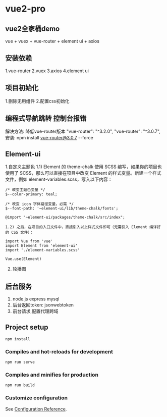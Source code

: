 # vue2-pro

## vue2全家桶demo
vue + vuex + vue-router + element ui + axios

## 安装依赖
1.vue-router
2.vuex
3.axios
4.element ui

## 项目初始化
1.删除无用组件
2.配置css初始化

## 编程式导航跳转 控制台报错
解决方法: 降低vue-router版本
 "vue-router": "^3.2.0",
 "vue-router": "^3.0.7",
安装: npm install vue-router@3.0.7 --force


## Element-ui
1.自定义主题色
    1.1) Element 的 theme-chalk 使用 SCSS 编写，如果你的项目也使用了 SCSS，那么可以直接在项目中改变 Element 的样式变量。新建一个样式文件，例如 element-variables.scss，写入以下内容：

    /* 改变主题色变量 */
    $--color-primary: teal;

    /* 改变 icon 字体路径变量，必需 */
    $--font-path: '~element-ui/lib/theme-chalk/fonts';

    @import "~element-ui/packages/theme-chalk/src/index";

    1.2) 之后，在项目的入口文件中，直接引入以上样式文件即可（无需引入 Element 编译好的 CSS 文件）：

    import Vue from 'vue'
    import Element from 'element-ui'
    import './element-variables.scss'

    Vue.use(Element)
2. 轮播图

## 后台服务
1. node.js express mysql
2. 后台返回token: jsonwebtoken
3. 前台请求,配置代理跨域


## Project setup
```
npm install
```

### Compiles and hot-reloads for development
```
npm run serve
```

### Compiles and minifies for production
```
npm run build
```

### Customize configuration
See [Configuration Reference](https://cli.vuejs.org/config/).
